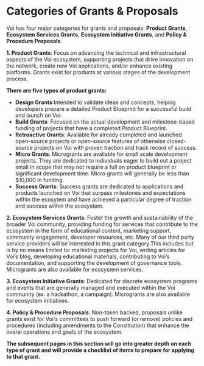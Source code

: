 # Categories of Grants & Proposals

Voi has four major categories for grants and proposals: **Product Grants**, **Ecosystem Services Grants**, **Ecosystem Initiative Grants**, and **Policy & Procedure Proposals**. 

**1. Product Grants**: Focus on advancing the technical and infrastructural aspects of the Voi ecosystem, supporting projects that drive innovation on the network, create new Voi applications, and/or enhance existing platforms. Grants exist for products at various stages of the development process.

**There are five types of product grants:**

   * **Design Grants**:Intended to validate ideas and concepts, helping developers prepare a detailed Product Blueprint for a successful build and launch on Voi.
   * **Build Grants**: Focused on the actual development and milestone-based funding of projects that have a completed Product Blueprint.
   * **Retroactive Grants**: Available for already completed and launched open-source projects or open-source features of otherwise closed-source projects on Voi with proven traction and track record of success.
   * **Micro Grants**: Microgrants are available for small scale development projects. They are dedicated to individuals eager to build out a project small in scope that may not require a full on product blueprint or significant development time. Micro grants will generally be less than $10,000 in funding. 
   * **Success Grants**: Success grants are dedicated to applications and products launched on Voi that surpass milestones and expectations within the ecosytem and have achieved a particular degree of traction and success within the ecosystem.
     
**2. Ecosystem Services Grants**: Foster the growth and sustainability of the broader Voi community, providing funding for services that contribute to the ecosystem in the form of educational content, marketing support, community engagement, developer resources, etc. Many of our third party service providers will be interested in this grant category.This includes but is by no means limited to: marketing projects for Voi, writing articles for Voi’s blog, developing educational materials, contributing to Voi’s documentation, and supporting the development of governance tools. Microgrants are also available for ecosystem services. 

**3. Ecosystem Initiative Grants**: Dedicated for discrete ecosystem programs and events that are generally managed and executed within the Voi community (ex. a hackathon, a campaign). Microgrants are also available for ecosystem initiatives. 
  
**4. Policy & Procedure Proposals**: Non-token backed, proposals unlike grants exist for Voi's committees to push forward (or remove) policies and procedures (including amendments to the Constitution) that enhance the overal operations and goals of the ecosystem.

**The subsequent pages in this section will go into greater depth on each type of grant and will provide a checklist of items to prepare for applying to that grant.**
   
